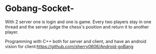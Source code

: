# Gobang-Socket-

With 2 server one is login and one is game.
Every two players stay in one thread and the server judge the chess's position and return it to another player.

Programming with C++ both for server and client, and have an android vision for client:https://github.com/sherry0606/Android-goBang
